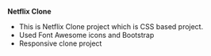 **Netflix Clone**
- This is Netflix Clone project which is CSS based project.
- Used Font Awesome icons and Bootstrap
- Responsive clone project 
 
 
